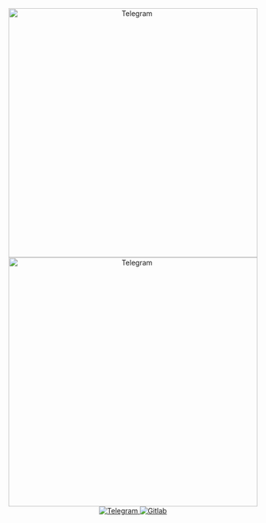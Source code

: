 <div id="socials1" align="center">
  <img src="https://capsule-render.vercel.app/api?type=waving&color=gradient&height=350&section=header&text=Hello%20World!" alt="Telegram" height=500/>
</div>
<div id="cat" align="center">
 <img src="https://github.com/istrebitelantox/photo/blob/main/IMG_20230309_155200.jpg" alt="Telegram" height=500/>
</div>
<div id="socials" align="center">
 <a href="https://t.me/istrebitel_antox">
  <img src="https://img.shields.io/badge/Telegram-blue?style=for-the-badge&logo=telegram&logoColor=white" alt="Telegram"/>
 </a>
  <a href="https://gitlab.com/istrebitelantox">
  <img src="https://img.shields.io/badge/gitlab-%23181717.svg?style=for-the-badge&logo=gitlab&logoColor=white" alt="Gitlab"/>
 </a>
</div>
